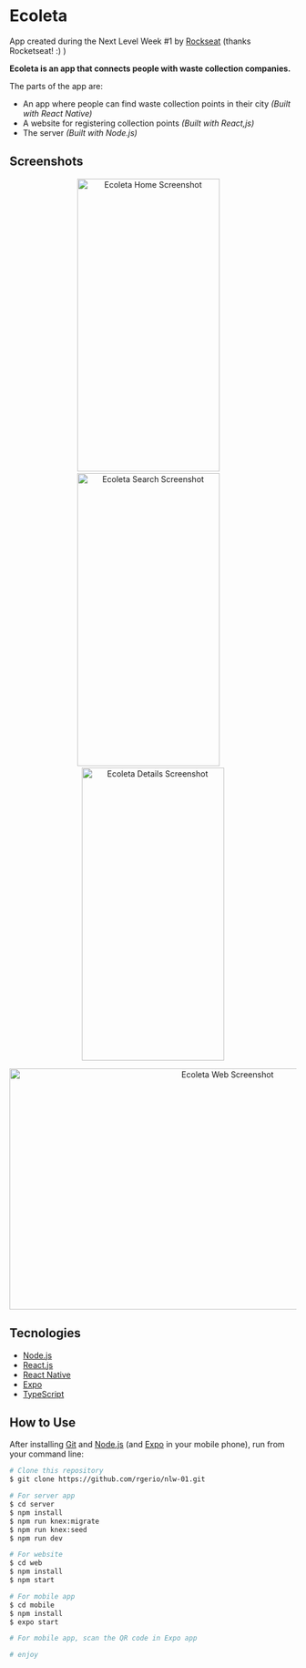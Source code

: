 # Ecoleta

App created during the Next Level Week #1 by [Rockseat](https://rocketseat.com.br/) (thanks Rocketseat! :) )

**Ecoleta is an app that connects people with waste collection companies.**

The parts of the app are:
- An app where people can find waste collection points in their city *(Built with React Native)*
- A website for registering collection points *(Built with React,js)*
- The server *(Built with Node.js)*

## Screenshots
<p align="center">
  <img width="250px" height="514px" alt="Ecoleta Home Screenshot" src="https://raw.githubusercontent.com/rgerio/nlw-01/master/screenshots/screenshot_expo_01.jpg"> &nbsp;&nbsp;&nbsp; <img width="250px" height="514px" alt="Ecoleta Search Screenshot" src="https://raw.githubusercontent.com/rgerio/nlw-01/master/screenshots/screenshot_expo_02.jpg"> &nbsp;&nbsp;&nbsp; <img width="250px" height="514px" alt="Ecoleta Details Screenshot" src="https://raw.githubusercontent.com/rgerio/nlw-01/master/screenshots/screenshot_expo_03.jpg">
</p>
<p align="center">
  <img width="750px" height="423px" alt="Ecoleta Web Screenshot" src="https://raw.githubusercontent.com/rgerio/nlw-01/master/screenshots/screenshot_web_01.png">
</p>

## Tecnologies
-  [Node.js](https://nodejs.org/)
-  [React.js](https://reactjs.org/)
-  [React Native](https://reactnative.dev/)
-  [Expo](https://expo.io/)
-  [TypeScript](https://www.typescriptlang.org/)

## How to Use
After installing [Git](https://git-scm.com) and [Node.js](https://nodejs.org/) (and [Expo](https://expo.io/) in your mobile phone), run from your command line:

```bash
# Clone this repository
$ git clone https://github.com/rgerio/nlw-01.git

# For server app
$ cd server
$ npm install
$ npm run knex:migrate
$ npm run knex:seed
$ npm run dev

# For website
$ cd web
$ npm install
$ npm start

# For mobile app
$ cd mobile
$ npm install
$ expo start

# For mobile app, scan the QR code in Expo app

# enjoy
```
